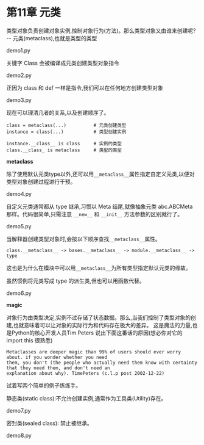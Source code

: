 # 第11章 元类

类型对象负责创建对象实例,控制对象行为(方法)。那么类型对象又由谁来创建呢? -- 元类(metaclass),也就是类型的类型 

demo1.py 

关键字 Class 会被编译成元类创建类型对象指令 

demo2.py 

正因为 class 和 def 一样是指令,我们可以在任何地方创建类型对象 

demo3.py 

现在可以理清几者的关系,以及创建顺序了。 

```
class = metaclass(...)          # 元类创建类型
instance = class(...)           # 类型创建实例

instance.__class__ is class     # 实例的类型
class.__class_ is metaclass     # 类型的类型
```

**__metaclass__**

除了使用默认元类type以外,还可以用`__metaclass__`属性指定自定义元类,以便对类型对象创建过程进行干预。 

demo4.py 

自定义元类通常都从 type 继承,习惯以 Meta 结尾,就像抽象元类 abc.ABCMeta 那样。代码很简单,只需注意 `__new__` 和 `__init__` 方法参数的区别就行了。 

demo5.py 

当解释器创建类型对象时,会按以下顺序查找`__metaclass__`属性。 

`class.__metaclass__ -> bases.__metaclass__ -> module.__metaclass__ -> type` 

这也是为什么在模块中可以用`__metaclass__`为所有类型指定默认元类的缘故。 

虽然惯例将元类写成 type 的派生类,但也可以用函数代替。 

demo6.py 

**magic**

对象行为由类型决定,实例不过存储了状态数据。那么,当我们控制了类型对象的创建,也就意味着可以让对象的实际行为和代码存在极大的差异。 
这是魔法的力量,也是Python的核心开发人员Tim Peters 说出下面这番话的原因(想必你对它的 import this 很熟悉) 
```
Metaclasses are deeper magic than 99% of users should ever worry about. if you wonder whether you need
them, you don't (the people who actually need them know with certainty that they need them, and don't need an
explanation about why). TimePeters (c.l.p post 2002-12-22)
```

试着写两个简单的例子练练手。 

静态类(static class):不允许创建实例,通常作为工具类(Utility)存在。 

demo7.py 

密封类(sealed class): 禁止被继承。 

demo8.py 

